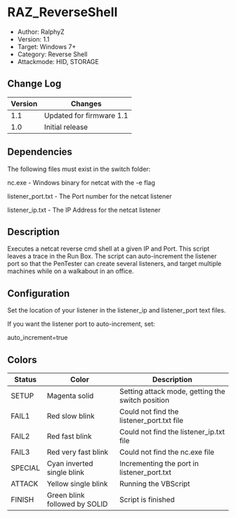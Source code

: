 # RAZ_ReverseShell
* Author: RalphyZ 
* Version: 1.1
* Target: Windows 7+
* Category: Reverse Shell
* Attackmode: HID, STORAGE

## Change Log
| Version | Changes                       |
| ------- | ------------------------------|
| 1.1     | Updated for firmware 1.1      |
| 1.0     | Initial release               |

## Dependencies
The following files must exist in the switch folder:

nc.exe - Windows binary for netcat with the -e flag

listener_port.txt - The Port number for the netcat listener

listener_ip.txt - The IP Address for the netcat listener
 
## Description
Executes a netcat reverse cmd shell at a given IP and Port.  This script leaves a trace in the Run Box.  The script can auto-increment the listener port so that the PenTester can create several listeners, and target multiple machines while on a walkabout in an office.  

## Configuration
Set the location of your listener in the listener_ip and listener_port text files.  

If you want the listener port to auto-increment, set:

auto_increment=true

## Colors
| Status     | Color                         | Description                                      |
| ---------- | ------------------------------| ------------------------------------------------ |
| SETUP      | Magenta solid                 | Setting attack mode, getting the switch position | 
| FAIL1      | Red slow blink                | Could not find the listener_port.txt file        | 
| FAIL2      | Red fast blink                | Could not find the listener_ip.txt file          | 
| FAIL3      | Red very fast blink           | Could not find the nc.exe file                   | 
| SPECIAL    | Cyan inverted single blink    | Incrementing the port in listener_port.txt       | 
| ATTACK     | Yellow single blink           | Running the VBScript                             | 
| FINISH     | Green blink followed by SOLID | Script is finished                               |